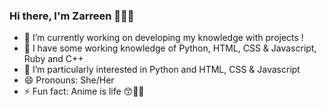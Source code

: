 ### Hi there, I'm Zarreen 🙋🏾‍♀️
- 🔭 I’m currently working on developing my knowledge with projects !
- 🌱 I have some working knowledge of Python, HTML, CSS & Javascript, Ruby and C++
- 🎉 I’m particularly interested in Python and HTML, CSS & Javascript
- 😄 Pronouns: She/Her 
- ⚡ Fun fact: Anime is life 😙✌🏾


<!--
**Zarreen-Davis/Zarreen-Davis** is a ✨ _special_ ✨ repository because its `README.md` (this file) appears on your GitHub profile.

